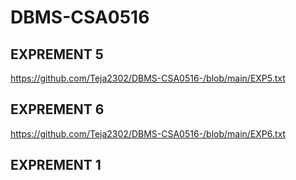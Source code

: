 # DBMS-CSA0516
## EXPREMENT 5
https://github.com/Teja2302/DBMS-CSA0516-/blob/main/EXP5.txt

## EXPREMENT 6 
https://github.com/Teja2302/DBMS-CSA0516-/blob/main/EXP6.txt

## EXPREMENT 1
